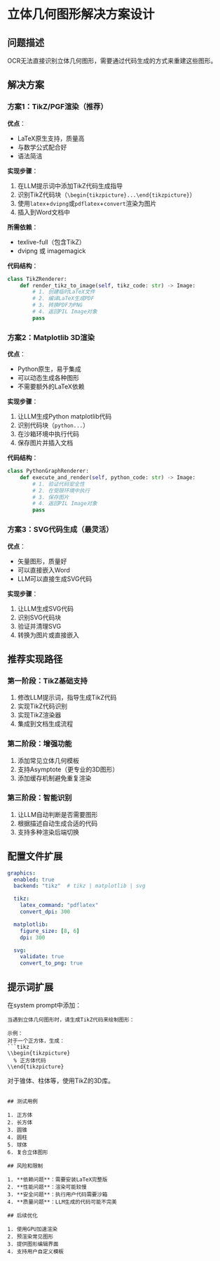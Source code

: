 # 立体几何图形解决方案设计

## 问题描述
OCR无法直接识别立体几何图形，需要通过代码生成的方式来重建这些图形。

## 解决方案

### 方案1：TikZ/PGF渲染（推荐）
**优点**：
- LaTeX原生支持，质量高
- 与数学公式配合好
- 语法简洁

**实现步骤**：
1. 在LLM提示词中添加TikZ代码生成指导
2. 识别TikZ代码块（`\begin{tikzpicture}...\end{tikzpicture}`）
3. 使用`latex`+`dvipng`或`pdflatex`+`convert`渲染为图片
4. 插入到Word文档中

**所需依赖**：
- texlive-full（包含TikZ）
- dvipng 或 imagemagick

**代码结构**：
```python
class TikZRenderer:
    def render_tikz_to_image(self, tikz_code: str) -> Image:
        # 1. 创建临时LaTeX文件
        # 2. 编译LaTeX生成PDF
        # 3. 转换PDF为PNG
        # 4. 返回PIL Image对象
        pass
```

### 方案2：Matplotlib 3D渲染
**优点**：
- Python原生，易于集成
- 可以动态生成各种图形
- 不需要额外的LaTeX依赖

**实现步骤**：
1. 让LLM生成Python matplotlib代码
2. 识别代码块（```python...```）
3. 在沙箱环境中执行代码
4. 保存图片并插入文档

**代码结构**：
```python
class PythonGraphRenderer:
    def execute_and_render(self, python_code: str) -> Image:
        # 1. 验证代码安全性
        # 2. 在受限环境中执行
        # 3. 保存图片
        # 4. 返回PIL Image对象
        pass
```

### 方案3：SVG代码生成（最灵活）
**优点**：
- 矢量图形，质量好
- 可以直接嵌入Word
- LLM可以直接生成SVG代码

**实现步骤**：
1. 让LLM生成SVG代码
2. 识别SVG代码块
3. 验证并清理SVG
4. 转换为图片或直接嵌入

## 推荐实现路径

### 第一阶段：TikZ基础支持
1. 修改LLM提示词，指导生成TikZ代码
2. 实现TikZ代码识别
3. 实现TikZ渲染器
4. 集成到文档生成流程

### 第二阶段：增强功能
1. 添加常见立体几何模板
2. 支持Asymptote（更专业的3D图形）
3. 添加缓存机制避免重复渲染

### 第三阶段：智能识别
1. 让LLM自动判断是否需要图形
2. 根据描述自动生成合适的代码
3. 支持多种渲染后端切换

## 配置文件扩展

```yaml
graphics:
  enabled: true
  backend: "tikz"  # tikz | matplotlib | svg

  tikz:
    latex_command: "pdflatex"
    convert_dpi: 300

  matplotlib:
    figure_size: [8, 6]
    dpi: 300

  svg:
    validate: true
    convert_to_png: true
```

## 提示词扩展

在system prompt中添加：
```
当遇到立体几何图形时，请生成TikZ代码来绘制图形：

示例：
对于一个正方体，生成：
```tikz
\\begin{tikzpicture}
  % 正方体代码
\\end{tikzpicture}
```

对于锥体、柱体等，使用TikZ的3D库。
```

## 测试用例

1. 正方体
2. 长方体
3. 圆锥
4. 圆柱
5. 球体
6. 复合立体图形

## 风险和限制

1. **依赖问题**：需要安装LaTeX完整版
2. **性能问题**：渲染可能较慢
3. **安全问题**：执行用户代码需要沙箱
4. **质量问题**：LLM生成的代码可能不完美

## 后续优化

1. 使用GPU加速渲染
2. 预渲染常见图形
3. 提供图形编辑界面
4. 支持用户自定义模板
